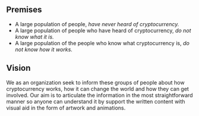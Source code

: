 ## Premises
* A large population of people, _have never heard of cryptocurrency._
* A large population of people who have heard of cryptocurrency, _do not know what it is._
* A large population of the people who know what cryptocurrency is, _do not know how it works._

## Vision
We as an organization seek to inform these groups of people about how cryptocurrency works, how it can change the world and how they can get involved. Our aim is to articulate the information in the most straightforward manner so anyone can understand it by support the written content with visual aid in the form of artwork and animations.
